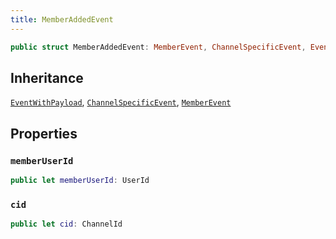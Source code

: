 ```yaml
---
title: MemberAddedEvent
---
```


``` swift
public struct MemberAddedEvent: MemberEvent, ChannelSpecificEvent, EventWithPayload 
```

## Inheritance

[`EventWithPayload`](event-with-payload.md), [`ChannelSpecificEvent`](channel-specific-event.md), [`MemberEvent`](member-event.md)

## Properties

### `memberUserId`

``` swift
public let memberUserId: UserId
```

### `cid`

``` swift
public let cid: ChannelId
```
